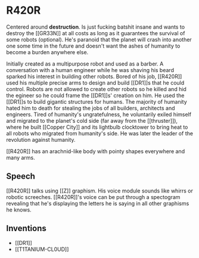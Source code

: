 # R420R

Centered around **destruction**.
Is just fucking batshit insane and wants to destroy the [[GR33N]] at all costs as long as it guarantees the survival of some robots (optional). He's paranoid that the planet will crash into another one some time in the future and doesn't want the ashes of humanity to become a burden anywhere else.

Initially created as a multipurpose robot and used as a barber. A conversation with a human engineer while he was shaving his beard sparked his interest in building other robots. Bored of his job, [[R420R]] used his multiple precise arms to design and build [[DR1]]s that he could control. Robots are not allowed to create other robots so he killed and hid the egineer so he could frame the [[DR1]]s' creation on him. He used the [[DR1]]s to build gigantic structures for humans. The majority of humanity hated him to death for stealing the jobs of all builders, architects and engineers. Tired of humanity's ungratefulness, he voluntarily exiled himself and migrated to the planet's cold side (far away from the [[thruster]]), where he built [[Copper City]] and its lightbulb clocktower to bring heat to all robots who migrated from humanity's side. He was later the leader of the revolution against humanity.

[[R420R]] has an arachnid-like body with pointy shapes everywhere and many arms.

## Speech

[[R420R]] talks using [[Z]] graphism.
His voice module sounds like whirrs or robotic screeches.
[[R420R]]'s voice can be put through a spectogram revealing that he's displaying the letters he is saying in all other graphisms he knows.

## Inventions

- [[DR1]]
- [[T1TANIUM-CL0UD]]





